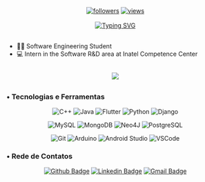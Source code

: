 <div align="center">
    <!-- Badges (Followers and Views) -->
    <a href="https://github.com/AlvaroLucioRibeiro?tab=followers"><img alt="followers"src="https://custom-icon-badges.herokuapp.com/github/followers/AlvaroLucioRibeiro?color=%23007FFF&labelColor=%23007FFF&style=for-the-badge&label=Followers&logoColor=white"/></a>
    <a href="https://github.com/AlvaroLucioRibeiro"> <img alt="views" title="GitHub profile views" src="https://komarev.com/ghpvc/?username=AlvaroLucioRibeiro&style=for-the-badge&color=007FFF"/></a>
</div>

<br>

<div align="center">
    <!-- Animated Typing SVG -->
    <a href="https://git.io/typing-svg"><img src="https://readme-typing-svg.demolab.com?font=Times+New+Roman&weight=600&pause=1000&color=007FFF&center=true&vCenter=true&multiline=true&repeat=true&random=true&width=435&lines=%F0%9F%91%A8%F0%9F%8F%BB%E2%80%8D%F0%9F%92%BB+Hi!+I'm+%C3%81lvaro+Ribeiro+%F0%9F%91%A8%F0%9F%8F%BB%E2%80%8D%F0%9F%92%BB;Software+Engineering+Student" alt="Typing SVG"/>
    </a>
</div>

<br>

- 👨‍🎓 Software Engineering Student
- 💻 Intern in the Software R&D area at Inatel Competence Center

##

  <p align="center">
  <img src="https://github-readme-stats.vercel.app/api/top-langs/?username=alvarolucioribeiro" />
  </p>

## 

 ### • Tecnologias e Ferramentas
<p align="center">
  <img src="https://img.shields.io/badge/C%2B%2B-00599C?style=for-the-badge&logo=c%2B%2B&logoColor=white" alt="C++" />
  <img src="https://img.shields.io/badge/Java-ED8B00?style=for-the-badge&logo=java&logoColor=white" alt="Java" />
  <img src="https://img.shields.io/badge/Flutter-02569B?style=for-the-badge&logo=flutter&logoColor=white" alt="Flutter" />
  <img src="https://img.shields.io/badge/Python-3776AB?style=for-the-badge&logo=python&logoColor=white" alt="Python" />
  <img src="https://img.shields.io/badge/Django-092E20?style=for-the-badge&logo=django&logoColor=green" alt="Django" />
</p>

<p align="center">
  <img src="https://img.shields.io/badge/MySQL-00000F?style=for-the-badge&logo=mysql&logoColor=white" alt="MySQL" />
  <img src="https://img.shields.io/badge/MongoDB-4EA94B?style=for-the-badge&logo=mongodb&logoColor=white" alt="MongoDB" />
  <img src="https://img.shields.io/badge/Neo4j-018bff?style=for-the-badge&logo=neo4j&logoColor=white" alt="Neo4J" />
  <img src="https://img.shields.io/badge/PostgreSQL-316192?style=for-the-badge&logo=postgresql&logoColor=white" alt="PostgreSQL" />
</p>

<p align="center">
  <img src="https://img.shields.io/badge/Git-E34F26?style=for-the-badge&logo=git&logoColor=white" alt="Git" />
  <img src="https://img.shields.io/badge/Arduino_IDE-00979D?style=for-the-badge&logo=arduino&logoColor=white" alt="Arduino" />
  <img src="https://img.shields.io/badge/Android_Studio-3DDC84?style=for-the-badge&logo=android-studio&logoColor=white" alt="Android Studio" />
  <img src="https://img.shields.io/badge/VSCode-0078D4?style=for-the-badge&logo=visual%20studio%20code&logoColor=white" alt="VSCode" />
</p>

### • Rede de Contatos
<p align="center">
  <a href="https://github.com/AlvaroLucioRibeiro"><img src="https://img.shields.io/badge/GitHub-100000?style=for-the-badge&logo=github&logoColor=white" alt="Github Badge" /></a>
  <a href="https://www.linkedin.com/in/alvaro-lucio-almeida-ribeiro/"><img src="https://img.shields.io/badge/LinkedIn-0077B5?style=for-the-badge&logo=linkedin&logoColor=white" alt="Linkedin Badge" /></a>
  <a href="mailto:alvaroluciorib@gmail.com"><img src="https://img.shields.io/badge/Gmail-D14836?style=for-the-badge&logo=gmail&logoColor=white" alt="Gmail Badge" /></a>
</p>

  </div>
